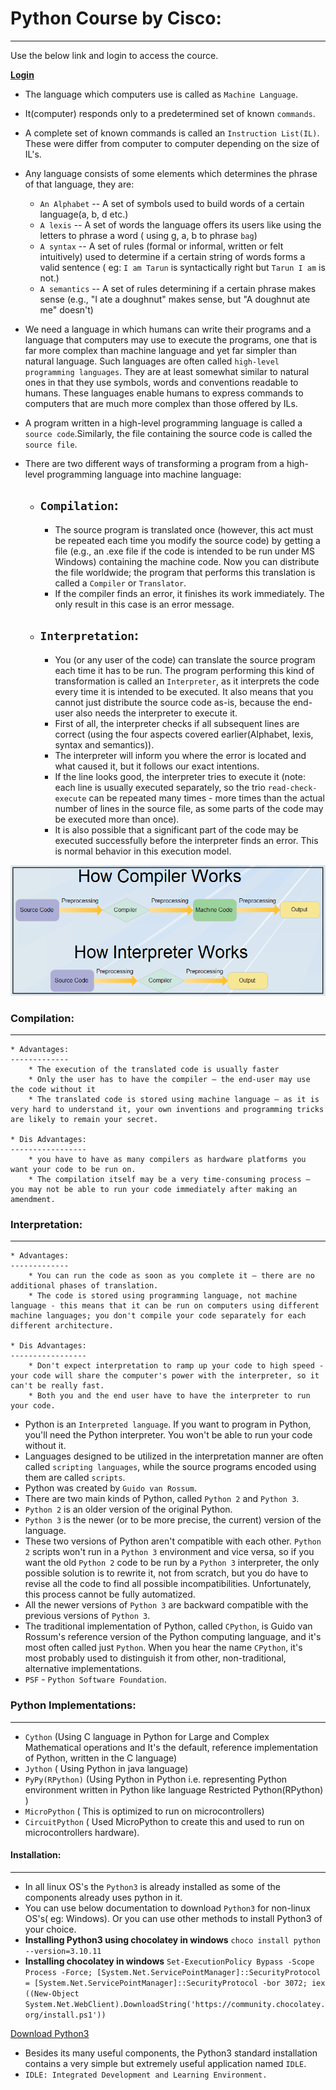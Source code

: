 # Python Course by Cisco:
---------------------------
Use the below link and login to access the cource.

**[Login](https://skillsforall.com/)**

* The language which computers use is called as `Machine Language`.
* It(computer) responds only to a predetermined set of known `commands`.
* A complete set of known commands is called an `Instruction List(IL)`. These were differ from computer to computer depending on the size of IL's.
* Any language consists of some elements which determines the phrase of that language, they are:
    *  `An Alphabet` -- A set of symbols used to build words of a certain language(a, b, d etc.)
    *  `A lexis` -- A set of words the language offers its users like using the letters to phrase a word ( using g, a, b to phrase `bag`)
    *  `A syntax` -- A set of rules (formal or informal, written or felt intuitively) used to determine if a certain string of words forms a valid sentence ( eg: `I am Tarun` is syntactically right but `Tarun I am` is not.)
    *  `A semantics` -- A set of rules determining if a certain phrase makes sense (e.g., "I ate a doughnut" makes sense, but "A doughnut ate me" doesn't)

*  We need a language in which humans can write their programs and a language that computers may use to execute the programs, one that is far more complex than machine language and yet far simpler than natural language. Such languages are often called `high-level programming languages`. They are at least somewhat similar to natural ones in that they use symbols, words and conventions readable to humans. These languages enable humans to express commands to computers that are much more complex than those offered by ILs.

*  A program written in a high-level programming language is called a `source code`.Similarly, the file containing the source code is called the `source file`.

*  There are two different ways of transforming a program from a high-level programming language into machine language:
   *  `Compilation`:
      --------------
        *  The source program is translated once (however, this act must be repeated each time you modify the source code) by getting a file (e.g., an .exe file if the code is intended to be run under MS Windows) containing the machine code. Now you can distribute the file worldwide; the program that performs this translation is called a `Compiler` or `Translator`.        
        *  If the compiler finds an error, it finishes its work immediately. The only result in this case is an error message.
   *  `Interpretation`:
      -----------------
        *  You (or any user of the code) can translate the source program each time it has to be run. The program performing this kind of transformation is called an `Interpreter`, as it interprets the code every time it is intended to be executed. It also means that you cannot just distribute the source code as-is, because the end-user also needs the interpreter to execute it.
        *  First of all, the interpreter checks if all subsequent lines are correct (using the four aspects covered earlier(Alphabet, lexis, syntax and semantics)).
        *  The interpreter will inform you where the error is located and what caused it, but it follows our exact intentions.
        *  If the line looks good, the interpreter tries to execute it (note: each line is usually executed separately, so the trio `read-check-execute` can be repeated many times - more times than the actual number of lines in the source file, as some parts of the code may be executed more than once).
        *  It is also possible that a significant part of the code may be executed successfully before the interpreter finds an error. This is normal behavior in this execution model.

![preview](./Images/python1.png)  
  

### Compilation:
-----------------
    * Advantages:
    -------------
        * The execution of the translated code is usually faster
        * Only the user has to have the compiler – the end-user may use the code without it
        * The translated code is stored using machine language – as it is very hard to understand it, your own inventions and programming tricks are likely to remain your secret.
 
    * Dis Advantages:
    -----------------
        * you have to have as many compilers as hardware platforms you want your code to be run on.
        * The compilation itself may be a very time-consuming process – you may not be able to run your code immediately after making an amendment.

### Interpretation:
-------------------
    * Advantages:
    -------------
        * You can run the code as soon as you complete it – there are no additional phases of translation.
        * The code is stored using programming language, not machine language - this means that it can be run on computers using different machine languages; you don't compile your code separately for each different architecture.
    
    * Dis Advantages:
    -----------------
        * Don't expect interpretation to ramp up your code to high speed - your code will share the computer's power with the interpreter, so it can't be really fast.
        * Both you and the end user have to have the interpreter to run your code.

* Python is an `Interpreted language`. If you want to program in Python, you'll need the Python interpreter. You won't be able to run your code without it.
* Languages designed to be utilized in the interpretation manner are often called `scripting languages`, while the source programs encoded using them are called `scripts`.
* Python was created by `Guido van Rossum`.
* There are two main kinds of Python, called `Python 2` and `Python 3`. 
* `Python 2` is an older version of the original Python.
* `Python 3` is the newer (or to be more precise, the current) version of the language.
* These two versions of Python aren't compatible with each other. `Python 2` scripts won't run in a `Python 3` environment and vice versa, so if you want the old `Python 2` code to be run by a `Python 3` interpreter, the only possible solution is to rewrite it, not from scratch, but you do have to revise all the code to find all possible incompatibilities. Unfortunately, this process cannot be fully automatized.
* All the newer versions of `Python 3` are backward compatible with the previous versions of `Python 3`.
* The traditional implementation of Python, called `CPython`, is Guido van Rossum's reference version of the Python computing language, and it's most often called just `Python`. When you hear the name `CPython`, it's most probably used to distinguish it from other, non-traditional, alternative implementations.
* `PSF` - `Python Software Foundation`.

### Python Implementations:
---------------------------
  * `Cython` (Using C language in Python for Large and Complex Mathematical operations and It's the default, reference implementation of Python, written in the C language)
  * `Jython` ( Using Python in java language)
  * `PyPy(RPython)` (Using Python in Python i.e. representing Python environment written in Python like language Restricted Python(RPython) )
  * `MicroPython` ( This is optimized to run on microcontrollers)
  * `CircuitPython` ( Used MicroPython to create this and used to run on microcontrollers hardware).


#### Installation:
------------------
* In all linux OS's the `Python3` is already installed as some of the components already uses python in it.
* You can use below documentation to download `Python3` for non-linux OS's( eg: Windows). Or you can use other methods to install Python3 of your choice.
* **Installing Python3 using chocolatey in windows** `choco install python --version=3.10.11`
* **Installing chocolatey in windows** `Set-ExecutionPolicy Bypass -Scope Process -Force; [System.Net.ServicePointManager]::SecurityProtocol = [System.Net.ServicePointManager]::SecurityProtocol -bor 3072; iex ((New-Object System.Net.WebClient).DownloadString('https://community.chocolatey.org/install.ps1'))`

[Download Python3](https://www.python.org/downloads/.)

* Besides its many useful components, the Python3 standard installation contains a very simple but extremely useful application named `IDLE`. 
* `IDLE: Integrated Development and Learning Environment.`